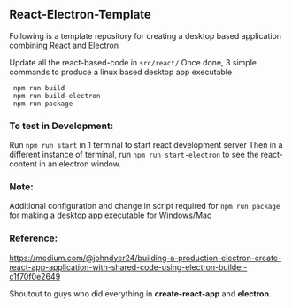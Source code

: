 ## React-Electron-Template

Following is a template repository for creating a desktop based application combining React and Electron

Update all the react-based-code in `src/react/`
Once done, 3 simple commands to produce a linux based desktop app executable

```
 npm run build
 npm run build-electron
 npm run package
```

### To test in Development:
Run `npm run start` in 1 terminal to start react development server
Then in a different instance of terminal, run `npm run start-electron` to see the react-content in an electron window.

### Note:
Additional configuration and change in script required for `npm run package` for making a desktop app executable for Windows/Mac

### Reference:
https://medium.com/@johndyer24/building-a-production-electron-create-react-app-application-with-shared-code-using-electron-builder-c1f70f0e2649

Shoutout to guys who did everything in **create-react-app** and **electron**.
